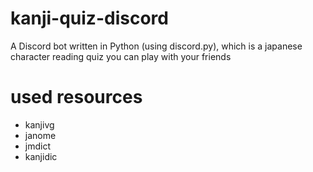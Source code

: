 # kanji-quiz-discord
A Discord bot written in Python (using discord.py), which is a japanese character reading quiz you can play with your friends

# used resources
* kanjivg
* janome
* jmdict
* kanjidic